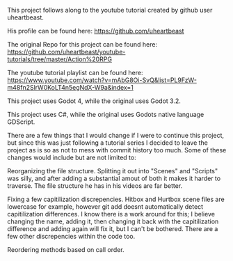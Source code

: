 This project follows along to the youtube tutorial created by github user uheartbeast. 

His profile can be found here: https://github.com/uheartbeast

The original Repo for this project can be found here: https://github.com/uheartbeast/youtube-tutorials/tree/master/Action%20RPG

The youtube tutorial playlist can be found here: https://www.youtube.com/watch?v=mAbG8Oi-SvQ&list=PL9FzW-m48fn2SlrW0KoLT4n5egNdX-W9a&index=1


This project uses Godot 4, while the original uses Godot 3.2.

This project uses C#, while the original uses Godots native language GDScript.


There are a few things that I would change if I were to continue this project, 
but since this was just following a tutorial series I decided to leave the project as is
so as not to mess with commit history too much.
Some of these changes would include but are not limited to:

Reorganizing the file structure. Splitting it out into "Scenes" and "Scripts" was silly, 
and after adding a substantial amout of both it makes it harder to traverse.
The file structure he has in his videos are far better.

Fixing a few capitilization discrepencies. Hitbox and Hurtbox scene files are lowercase for example,
however git add doesnt automatically detect capitilization differences. 
I know there is a work around for this; I believe changing the name, adding it,
then changing it back with the capitilization difference and adding again will fix it,
but I can't be bothered. 
There are a few other discrepencies within the code too.

Reordering methods based on call order.
